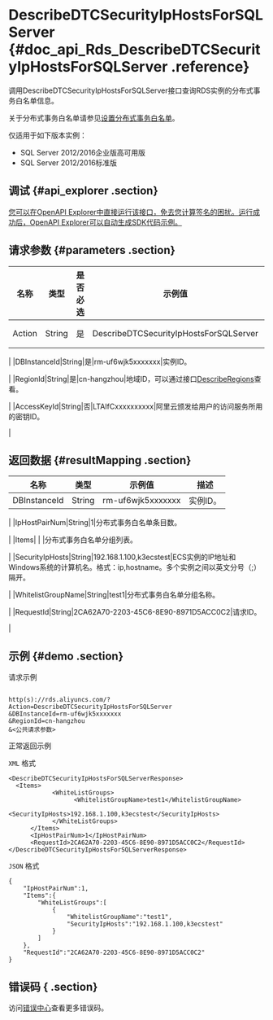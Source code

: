 # DescribeDTCSecurityIpHostsForSQLServer {#doc_api_Rds_DescribeDTCSecurityIpHostsForSQLServer .reference}

调用DescribeDTCSecurityIpHostsForSQLServer接口查询RDS实例的分布式事务白名单信息。

关于分布式事务白名单请参见[设置分布式事务白名单](~~124321~~)。

仅适用于如下版本实例：

-   SQL Server 2012/2016企业版高可用版
-   SQL Server 2012/2016标准版

## 调试 {#api_explorer .section}

[您可以在OpenAPI Explorer中直接运行该接口，免去您计算签名的困扰。运行成功后，OpenAPI Explorer可以自动生成SDK代码示例。](https://api.aliyun.com/#product=Rds&api=DescribeDTCSecurityIpHostsForSQLServer&type=RPC&version=2014-08-15)

## 请求参数 {#parameters .section}

|名称|类型|是否必选|示例值|描述|
|--|--|----|---|--|
|Action|String|是|DescribeDTCSecurityIpHostsForSQLServer|系统规定参数，取值：**DescribeDTCSecurityIpHostsForSQLServer**。

 |
|DBInstanceId|String|是|rm-uf6wjk5xxxxxxx|实例ID。

 |
|RegionId|String|是|cn-hangzhou|地域ID，可以通过接口[DescribeRegions](~~26243~~)查看。

 |
|AccessKeyId|String|否|LTAIfCxxxxxxxxxx|阿里云颁发给用户的访问服务所用的密钥ID。

 |

## 返回数据 {#resultMapping .section}

|名称|类型|示例值|描述|
|--|--|---|--|
|DBInstanceId|String|rm-uf6wjk5xxxxxxx|实例ID。

 |
|IpHostPairNum|String|1|分布式事务白名单条目数。

 |
|Items| | |分布式事务白名单分组列表。

 |
|SecurityIpHosts|String|192.168.1.100,k3ecstest|ECS实例的IP地址和Windows系统的计算机名。格式：ip,hostname。多个实例之间以英文分号（;）隔开。

 |
|WhitelistGroupName|String|test1|分布式事务白名单分组名称。

 |
|RequestId|String|2CA62A70-2203-45C6-8E90-8971D5ACC0C2|请求ID。

 |

## 示例 {#demo .section}

请求示例

``` {#request_demo}

http(s)://rds.aliyuncs.com/?Action=DescribeDTCSecurityIpHostsForSQLServer
&DBInstanceId=rm-uf6wjk5xxxxxxx
&RegionId=cn-hangzhou
&<公共请求参数>

```

正常返回示例

`XML` 格式

``` {#xml_return_success_demo}
<DescribeDTCSecurityIpHostsForSQLServerResponse>
  <Items>
		    <WhiteListGroups>
			      <WhitelistGroupName>test1</WhitelistGroupName>
			      <SecurityIpHosts>192.168.1.100,k3ecstest</SecurityIpHosts>
		    </WhiteListGroups>
	  </Items>
	  <IpHostPairNum>1</IpHostPairNum>
	  <RequestId>2CA62A70-2203-45C6-8E90-8971D5ACC0C2</RequestId>
</DescribeDTCSecurityIpHostsForSQLServerResponse>
```

`JSON` 格式

``` {#json_return_success_demo}
{
	"IpHostPairNum":1,
	"Items":{
		"WhiteListGroups":[
			{
				"WhitelistGroupName":"test1",
				"SecurityIpHosts":"192.168.1.100,k3ecstest"
			}
		]
	},
	"RequestId":"2CA62A70-2203-45C6-8E90-8971D5ACC0C2"
}
```

## 错误码 { .section}

访问[错误中心](https://error-center.aliyun.com/status/product/Rds)查看更多错误码。

